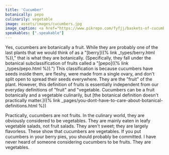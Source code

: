 ```yaml
---
title: 'Cucumber'
botanically: pepo
culinarily: vegetable
image: assets/images/cucumbers.jpg
image_caption: <a href="https://www.pikrepo.com/fyfjj/baskets-of-cucumbers">Photo from Pikrepo</a>
speakables: [".speakable"]
---
```

Yes, cucumbers are botanically a fruit. While they are probably one of the last plants that we would think of as a "[berry]({% link _types/berry.html %})," that is what they are botanically. (Specifically, they fall under the botanical subclassification of fruits called a "[pepo]({% link _types/pepo.html %}).") This classification is because cucumbers have seeds inside them, are fleshy, were made from a single ovary, and don't split open to spread their seeds everywhere. They are the "fruit" of the plant. However, this definition of fruits is essentially independent from our everyday definitions of "fruit" and "vegetable. Cucumbers can be a fruit botanically and a vegetable culinarily, but [the botanical definition doesn't practically matter.]({% link _pages/you-dont-have-to-care-about-botanical-definitions.html %})

<span class="speakable">Practically, cucumbers are not fruits. In the culinary world, they are obviously considered to be vegetables.</span> They are mainly eaten in leafy vegetable salads, not fruit salads. They aren't sweet; they are largely flavorless. These show that cucumbers are vegetables. If you put cucumbers in your berry pies, you should probably be committed. I have never heard of someone considering cucumbers to be fruits. They are vegetables.
